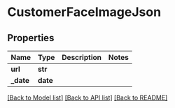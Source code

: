 # CustomerFaceImageJson

## Properties
Name | Type | Description | Notes
------------ | ------------- | ------------- | -------------
**url** | **str** |  | 
**_date** | **date** |  | 

[[Back to Model list]](../README.md#documentation-for-models) [[Back to API list]](../README.md#documentation-for-api-endpoints) [[Back to README]](../README.md)


